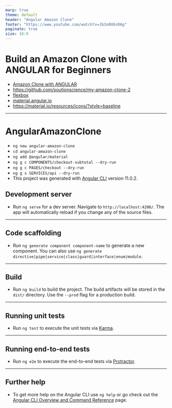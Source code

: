 ```yaml
---
marp: true
theme: default
header: "Angular Amazon Clone"
footer: "https://www.youtube.com/watch?v=Jb3o0U6sRAg"
paginate: true
size: 16:9
---
```


# Build an Amazon Clone with ANGULAR for Beginners

- [Amazon Clone with ANGULAR](https://www.youtube.com/watch?v=Jb3o0U6sRAg)
- https://github.com/soutionscience/my-amazon-clone-2
- [flexbox](https://css-tricks.com/snippets/css/a-guide-to-flexbox/)
- [material.angular.io](https://material.angular.io/)
- https://material.io/resources/icons/?style=baseline

---

# AngularAmazonClone

- `ng new angular-amazon-clone`
- `cd angular-amazon-clone`
- `ng add @angular/material`
- `ng g c COMPONENTS/checkout-subtotal --dry-run`
- `ng g c PAGES/checkout --dry-run`
- `ng g s SERVICES/api --dry-run`
- This project was generated with [Angular CLI](https://github.com/angular/angular-cli) version 11.0.2.

## Development server

- Run `ng serve` for a dev server. Navigate to `http://localhost:4200/`. The app will automatically reload if you change any of the source files.

---

## Code scaffolding

- Run `ng generate component component-name` to generate a new component. You can also use `ng generate directive|pipe|service|class|guard|interface|enum|module`.

---

## Build

- Run `ng build` to build the project. The build artifacts will be stored in the `dist/` directory. Use the `--prod` flag for a production build.

---

## Running unit tests

- Run `ng test` to execute the unit tests via [Karma](https://karma-runner.github.io).

---

## Running end-to-end tests

- Run `ng e2e` to execute the end-to-end tests via [Protractor](http://www.protractortest.org/).

---

## Further help

- To get more help on the Angular CLI use `ng help` or go check out the [Angular CLI Overview and Command Reference](https://angular.io/cli) page.
